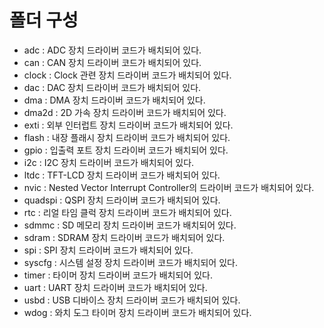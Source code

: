 # 폴더 구성
- adc : ADC 장치 드라이버 코드가 배치되어 있다.
- can : CAN 장치 드라이버 코드가 배치되어 있다.
- clock : Clock 관련 장치 드라이버 코드가 배치되어 있다.
- dac : DAC 장치 드라이버 코드가 배치되어 있다.
- dma : DMA 장치 드라이버 코드가 배치되어 있다.
- dma2d : 2D 가속 장치 드라이버 코드가 배치되어 있다.
- exti : 외부 인터럽트 장치 드라이버 코드가 배치되어 있다.
- flash : 내장 플래시 장치 드라이버 코드가 배치되어 있다.
- gpio : 입출력 포트 장치 드라이버 코드가 배치되어 있다.
- i2c : I2C 장치 드라이버 코드가 배치되어 있다.
- ltdc : TFT-LCD 장치 드라이버 코드가 배치되어 있다.
- nvic : Nested Vector Interrupt Controller의 드라이버 코드가 배치되어 있다.
- quadspi : QSPI 장치 드라이버 코드가 배치되어 있다.
- rtc : 리얼 타임 클럭 장치 드라이버 코드가 배치되어 있다.
- sdmmc : SD 메모리 장치 드라이버 코드가 배치되어 있다.
- sdram : SDRAM 장치 드라이버 코드가 배치되어 있다.
- spi : SPI 장치 드라이버 코드가 배치되어 있다.
- syscfg : 시스템 설정 장치 드라이버 코드가 배치되어 있다.
- timer : 타이머 장치 드라이버 코드가 배치되어 있다.
- uart : UART 장치 드라이버 코드가 배치되어 있다.
- usbd : USB 디바이스 장치 드라이버 코드가 배치되어 있다.
- wdog : 와치 도그 타이머 장치 드라이버 코드가 배치되어 있다.
